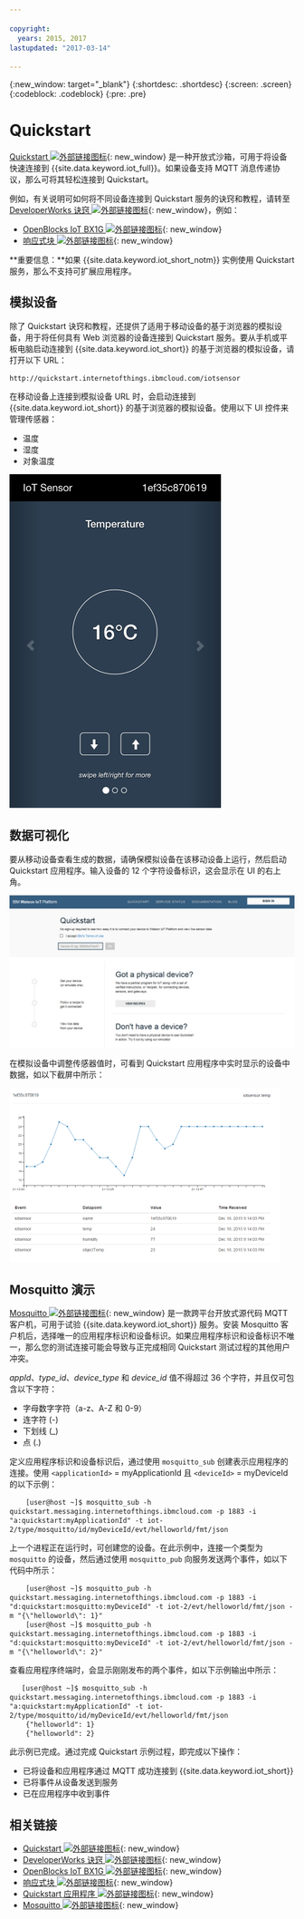 ```yaml
---

copyright:
  years: 2015, 2017
lastupdated: "2017-03-14"

---
```


{:new_window: target="_blank"}
{:shortdesc: .shortdesc}
{:screen: .screen}
{:codeblock: .codeblock}
{:pre: .pre}

# Quickstart

[Quickstart ![外部链接图标](../../../../icons/launch-glyph.svg "外部链接图标")](https://quickstart.internetofthings.ibmcloud.com/#/){: new_window} 是一种开放式沙箱，可用于将设备快速连接到 {{site.data.keyword.iot_full}}。如果设备支持 MQTT 消息传递协议，那么可将其轻松连接到 Quickstart。

例如，有关说明可如何将不同设备连接到 Quickstart 服务的诀窍和教程，请转至 [DeveloperWorks 诀窍 ![外部链接图标](../../../../icons/launch-glyph.svg "外部链接图标")](https://developer.ibm.com/recipes/){: new_window}，例如：

- [OpenBlocks IoT BX1G ![外部链接图标](../../../../icons/launch-glyph.svg "外部链接图标")](https://developer.ibm.com/recipes/tutorials/openblocks-iot-bx1g-for-iot-foundation-quickstart/){: new_window}
- [响应式块 ![外部链接图标](../../../../icons/launch-glyph.svg "外部链接图标")](https://developer.ibm.com/recipes/tutorials/reactive-blocks-and-java-to-iot-foundation-part-1-quickstart/){: new_window}


**重要信息：**如果 {{site.data.keyword.iot_short_notm}} 实例使用 Quickstart 服务，那么不支持可扩展应用程序。

## 模拟设备

除了 Quickstart 诀窍和教程，还提供了适用于移动设备的基于浏览器的模拟设备，用于将任何具有 Web 浏览器的设备连接到 Quickstart 服务。要从手机或平板电脑启动连接到 {{site.data.keyword.iot_short}} 的基于浏览器的模拟设备，请打开以下 URL：

```
http://quickstart.internetofthings.ibmcloud.com/iotsensor
```

在移动设备上连接到模拟设备 URL 时，会启动连接到 {{site.data.keyword.iot_short}} 的基于浏览器的模拟设备。使用以下 UI 控件来管理传感器：

- 温度
- 湿度
- 对象温度


![映像 (image)](iotsensor.png)

## 数据可视化

要从移动设备查看生成的数据，请确保模拟设备在该移动设备上运行，然后启动 Quickstart 应用程序。输入设备的 12 个字符设备标识，这会显示在 UI 的右上角。

![映像 (image)](quickstart.png)

在模拟设备中调整传感器值时，可看到 Quickstart 应用程序中实时显示的设备中数据，如以下截屏中所示：

![映像 (image)](iotsensor_data.png)


## Mosquitto 演示

[Mosquitto ![外部链接图标](../../../../icons/launch-glyph.svg "外部链接图标")](http://mosquitto.org/){: new_window} 是一款跨平台开放式源代码 MQTT 客户机，可用于试验 {{site.data.keyword.iot_short}} 服务。安装 Mosquitto 客户机后，选择唯一的应用程序标识和设备标识。如果应用程序标识和设备标识不唯一，那么您的测试连接可能会导致与正完成相同 Quickstart 测试过程的其他用户冲突。

*appId*、*type_id*、*device_type* 和 *device_id* 值不得超过 36 个字符，并且仅可包含以下字符：
- 字母数字字符（a-z、A-Z 和 0-9）
- 连字符 (-)
- 下划线 (_)
- 点 (.)

定义应用程序标识和设备标识后，通过使用 `mosquitto_sub` 创建表示应用程序的连接。使用 `<applicationId>` = myApplicationId 且 `<deviceId>` = myDeviceId 的以下示例：
```
    [user@host ~]$ mosquitto_sub -h quickstart.messaging.internetofthings.ibmcloud.com -p 1883 -i "a:quickstart:myApplicationId" -t iot-2/type/mosquitto/id/myDeviceId/evt/helloworld/fmt/json

```

上一个进程正在运行时，可创建您的设备。在此示例中，连接一个类型为 `mosquitto` 的设备，然后通过使用 `mosquitto_pub` 向服务发送两个事件，如以下代码中所示：

```
    [user@host ~]$ mosquitto_pub -h quickstart.messaging.internetofthings.ibmcloud.com -p 1883 -i "d:quickstart:mosquitto:myDeviceId" -t iot-2/evt/helloworld/fmt/json -m "{\"helloworld\": 1}"
    [user@host ~]$ mosquitto_pub -h quickstart.messaging.internetofthings.ibmcloud.com -p 1883 -i "d:quickstart:mosquitto:myDeviceId" -t iot-2/evt/helloworld/fmt/json -m "{\"helloworld\": 2}"
```
查看应用程序终端时，会显示刚刚发布的两个事件，如以下示例输出中所示：

```
   [user@host ~]$ mosquitto_sub -h quickstart.messaging.internetofthings.ibmcloud.com -p 1883 -i "a:quickstart:myApplicationId" -t iot-2/type/mosquitto/id/myDeviceId/evt/helloworld/fmt/json
    {"helloworld": 1}
    {"helloworld": 2}
```

此示例已完成。通过完成 Quickstart 示例过程，即完成以下操作：
- 已将设备和应用程序通过 MQTT 成功连接到 {{site.data.keyword.iot_short}}
- 已将事件从设备发送到服务
- 已在应用程序中收到事件


## 相关链接

- [Quickstart ![外部链接图标](../../../../icons/launch-glyph.svg "外部链接图标")](https://quickstart.internetofthings.ibmcloud.com){: new_window}
- [DeveloperWorks 诀窍 ![外部链接图标](../../../../icons/launch-glyph.svg "外部链接图标")](https://developer.ibm.com/recipes){: new_window}
- [OpenBlocks IoT BX1G ![外部链接图标](../../../../icons/launch-glyph.svg "外部链接图标")](https://developer.ibm.com/recipes/tutorials/openblocks-iot-bx1g-for-iot-foundation-quickstart/){: new_window}
- [响应式块 ![外部链接图标](../../../../icons/launch-glyph.svg "外部链接图标")](https://developer.ibm.com/recipes/tutorials/reactive-blocks-and-java-to-iot-foundation-part-1-quickstart/){: new_window}
- [Quickstart 应用程序 ![外部链接图标](../../../../icons/launch-glyph.svg "外部链接图标")](http://quickstart.internetofthings.ibmcloud.com){: new_window}
- [Mosquitto ![外部链接图标](../../../../icons/launch-glyph.svg "外部链接图标")](http://mosquitto.org/){: new_window}
